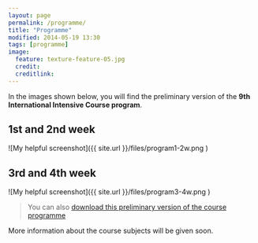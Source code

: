 ```yaml
---
layout: page
permalink: /programme/
title: "Programme"
modified: 2014-05-19 13:30
tags: [programme]
image:
  feature: texture-feature-05.jpg
  credit:
  creditlink:
---
```

In the images shown below, you will find the preliminary version of the **9th International Intensive Course program**.

## 1st and 2nd week
![My helpful screenshot]({{ site.url }}/files/program1-2w.png )

## 3rd and 4th week
![My helpful screenshot]({{ site.url }}/files/program3-4w.png )

>You can also [download this preliminary version of the course programme](../files/program.pdf)

More information about the course subjects will be given soon.
